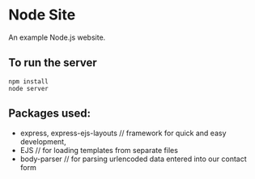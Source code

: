 # Node Site #
An example Node.js website.


## To run the server ##

    npm install
    node server

## Packages used: ##
 * express, express-ejs-layouts // framework for quick and easy development,
 * EJS // for loading templates from separate files
 * body-parser // for parsing urlencoded data entered into our contact form